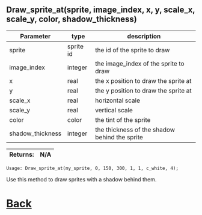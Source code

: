 ## Draw_sprite_at(sprite, image_index, x, y, scale_x, scale_y, color, shadow_thickness)

| Parameter   |  type   |              description                   |
|--           |       --|--                                          |
|   sprite      | sprite id  |        the id of the sprite to draw     |
|   image_index      | integer  |      the image_index of the sprite to draw          |
|   x         | real    |      the x position to draw the sprite at    |
|   y         | real    |       the y position to draw the sprite at   |
|   scale_x    | real   |     horizontal scale       |
|   scale_y    | real   |    vertical scale   |
|   color      | color   |          the tint of the sprite   |
|   shadow_thickness    | integer   |   the thickness of the shadow behind the sprite  |

| Returns:  | N/A |
|--         |                             --|

`Usage: Draw_sprite_at(my_sprite, 0, 150, 300, 1, 1, c_white, 4);`

Use this method to draw sprites with a shadow behind them.

# [Back](https://github.com/Ced30/GML-GUI-Library-GGL-Documentation/blob/main/API/Common_Methods.md)
